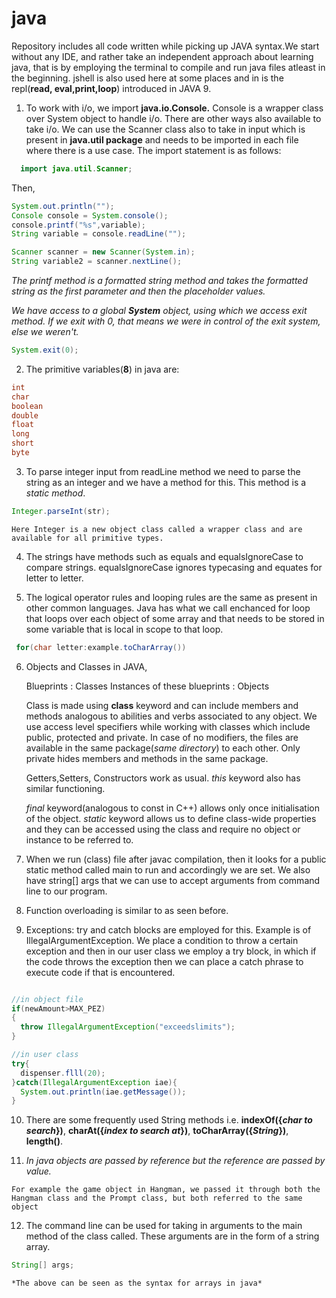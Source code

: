 # java

Repository includes all code written while picking up JAVA syntax.We start without any IDE, and rather take an independent approach about learning java, that is by employing the terminal to compile and run java files atleast in the beginning. jshell is also used here at some places and in is the repl(**read, eval,print,loop**) introduced in JAVA 9.

1. To work with i/o, we import **java.io.Console.** Console is a wrapper class over System object to handle i/o. There are other ways also available to take i/o. We can use the Scanner class also to take in input which is present in **java.util package** and needs to be imported in each file where there is a use case. The import statement is as follows:
  ```java
    import java.util.Scanner;
  ```
Then,
  
  ```java
  System.out.println("");
  Console console = System.console();
  console.printf("%s",variable);
  String variable = console.readLine("");
  
  Scanner scanner = new Scanner(System.in);
  String variable2 = scanner.nextLine();
  ```
*The printf method is a formatted string method and takes the formatted string as the first parameter and then the placeholder values.*

*We have access to a global **System** object, using which we access exit method. If we exit with 0, that means we were in control of the exit system, else we weren't.*
   ```java
   System.exit(0);
   ```

2. The primitive variables(**8**) in java are:

  ```java
  int
  char
  boolean
  double
  float
  long
  short
  byte
  ```
  
3. To parse integer input from readLine method we need to parse the string as an integer and we have a method for this. This method is a *static method*.

  ```java
  Integer.parseInt(str);
  ```
  
    Here Integer is a new object class called a wrapper class and are available for all primitive types.

4. The strings have methods such as equals and equalsIgnoreCase to compare strings. equalsIgnoreCase ignores typecasing and equates for letter to letter.

5. The logical operator rules and looping rules are the same as present in other common languages. Java has what we call enchanced for loop that loops over each object of some array and that needs to be stored in some variable that is local in scope to that loop.
  ```java
   for(char letter:example.toCharArray())
  ```

6. Objects and Classes in JAVA, 
  
    Blueprints : Classes
    Instances of these blueprints : Objects
    
    Class is made using **class** keyword and can include members and methods analogous to abilities and verbs associated to any object. We use access level specifiers while working with classes which include public, protected and private. In case of no modifiers, the files are available in the same package(*same directory*) to each other. Only private hides members and methods in the same package. 
    
    Getters,Setters, Constructors work as usual. *this* keyword also has similar functioning. 
    
    *final* keyword(analogous to const in C++) allows only once initialisation of the object. *static* keyword allows us to define class-wide properties and they can be accessed using the class and require no object or instance to be referred to.

7. When we run (class) file after javac compilation, then it looks for a public static method called main to run and accordingly we are set. We also have string[] args that we can use to accept arguments from command line to our program.

8. Function overloading is similar to as seen before. 

9. Exceptions: try and catch blocks are employed for this. Example is of IllegalArgumentException. We place a condition to throw a certain exception and then in our user class we employ a try block, in which if the code throws the exception then we can place a catch phrase to execute code if that is encountered.

  ```java
  
  //in object file
  if(newAmount>MAX_PEZ)
  {
    throw IllegalArgumentException("exceedslimits");
  }
  
  //in user class
  try{
    dispenser.flll(20);
  }catch(IllegalArgumentException iae){
    System.out.println(iae.getMessage());
  }
  ```
  
10. There are some frequently used String methods i.e. **indexOf({*char to search*})**, **charAt({*index to search at*})**, **toCharArray({*String*})**, **length()**.

11. *In java objects are passed by reference but the reference are passed by value.*
  ```
  For example the game object in Hangman, we passed it through both the Hangman class and the Prompt class, but both referred to the same object
  ```
12. The command line can be used for taking in arguments to the main method of the class called. These arguments are in the form of a string array. 
  ```java
  String[] args;
 ```
    *The above can be seen as the syntax for arrays in java*
  
